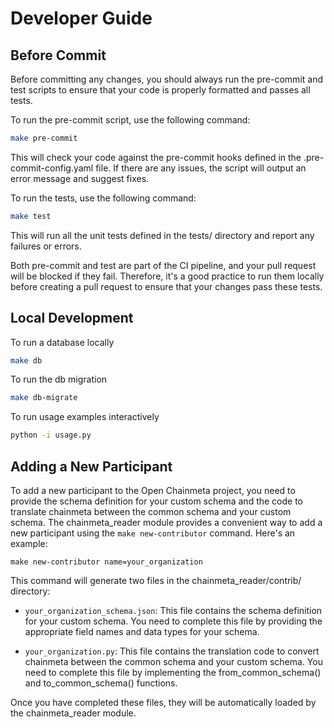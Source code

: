 # Developer Guide

## Before Commit

Before committing any changes, you should always run the pre-commit and test scripts to ensure that your code is properly formatted and passes all tests.

To run the pre-commit script, use the following command:
```bash
make pre-commit
```

This will check your code against the pre-commit hooks defined in the .pre-commit-config.yaml file. If there are any issues, the script will output an error message and suggest fixes.

To run the tests, use the following command:

```bash
make test
```

This will run all the unit tests defined in the tests/ directory and report any failures or errors.

Both pre-commit and test are part of the CI pipeline, and your pull request will be blocked if they fail. Therefore, it's a good practice to run them locally before creating a pull request to ensure that your changes pass these tests.

## Local Development

To run a database locally
```bash
make db
```

To run the db migration
```bash
make db-migrate
```

To run usage examples interactively
```bash
python -i usage.py
```

## Adding a New Participant

To add a new participant to the Open Chainmeta project, you need to provide the schema definition for your custom schema and the code to translate chainmeta between the common schema and your custom schema. The chainmeta_reader module provides a convenient way to add a new participant using the `make new-contributor` command. Here's an example:

```
make new-contributor name=your_organization
```

This command will generate two files in the chainmeta_reader/contrib/ directory:

- `your_organization_schema.json`: This file contains the schema definition for your custom schema. You need to complete this file by providing the appropriate field names and data types for your schema.

- `your_organization.py`: This file contains the translation code to convert chainmeta between the common schema and your custom schema. You need to complete this file by implementing the from_common_schema() and to_common_schema() functions.

Once you have completed these files, they will be automatically loaded by the chainmeta_reader module.
